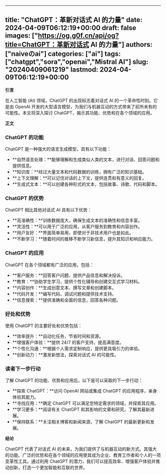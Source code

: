 
---
title: "ChatGPT：革新对话式 AI 的力量"
date: 2024-04-09T06:12:19+00:00
draft: false
images: ["https://og.g0f.cn/api/og?title=ChatGPT：革新对话式 AI 的力量"]
authors: ["naiveのai"]
categories: ["ai"]
tags: ["chatgpt","sora","openai","Mistral AI"]
slug: "20240409061219"
lastmod: 2024-04-09T06:12:19+00:00
---
**引言**

在人工智能 (AI) 领域，ChatGPT 的出现标志着对话式 AI 的一个革命性时刻。它是由 OpenAI 开发的大型语言模型，为我们与机器互动的方式带来了前所未有的可能性。本文将深入探讨 ChatGPT，揭示其功能、优势和在各个领域的应用。

**正文**

### ChatGPT 的功能

ChatGPT 是一种强大的语言生成模型，具有以下功能：

- **自然语言处理：**能够理解和生成类似人类的文本，进行对话、回答问题和提供信息。
- **知识库：**经过大量文本和代码数据的训练，拥有广泛的知识基础。
- **上下文理解：**可以记住对话的上下文，提供连贯和有意义的回复。
- **生成式文本：**可以创建各种形式的文本，包括故事、诗歌、代码和脚本。

### ChatGPT 的优势

ChatGPT 相比其他对话式 AI 具有以下优势：

- **高准确性：**训练数据庞大，确保生成文本的准确性和信息丰富。
- **灵活性：**可以用于广泛的应用，从客户服务到教育和内容创作。
- **用户友好：**界面简单易用，即使对于非技术用户也是如此。
- **不断学习：**随着时间的推移不断学习新信息，提升其知识和响应能力。

### ChatGPT 的应用

ChatGPT 在各个领域都有广泛的应用，包括：

- **客户服务：**回答客户问题、提供产品信息和解决投诉。
- **教育：**协助学生学习、提供个性化辅导和创建交互式学习材料。
- **内容创作：**生成创意文本、撰写文章和创建脚本。
- **代码开发：**编写代码、调试问题和提供技术支持。
- **信息搜索：**提供准确和全面的信息，回答各种问题。

### 好处和优势

使用 ChatGPT 的主要好处和优势包括：

- **效率提升：**自动化任务，节省时间和资源。
- **增强客户体验：**提供 24/7 的客户支持，提高满意度。
- **个性化沟通：**根据个人需求定制响应，提供更具吸引力的体验。
- **创新动力：**激发新想法，探索对话式 AI 的可能性。

### 读者下一步行动

了解 ChatGPT 的功能、优势和应用后，以下是可以采取的下一步行动：

- **探索 ChatGPT：**访问 OpenAI 网站或集成 ChatGPT 的应用程序，亲身体验其能力。
- **寻找应用：**确定 ChatGPT 可以满足您特定需求的领域，并探索其应用。
- **学习更多：**阅读有关 ChatGPT 和其影响的文章和研究，了解其最新进展。
- **保持联系：**关注相关博客和新闻来源，了解 ChatGPT 的最新更新和发展。

**结论**

ChatGPT 代表了对话式 AI 的未来，为我们提供了与机器互动的新方式。其强大的功能、广泛的优势和在各个领域的应用使其成为企业、教育工作者和个人的一项变革性工具。通过利用 ChatGPT 的潜力，我们可以提高效率、增强客户体验并推动创新，打造一个更加智能和互联的世界。